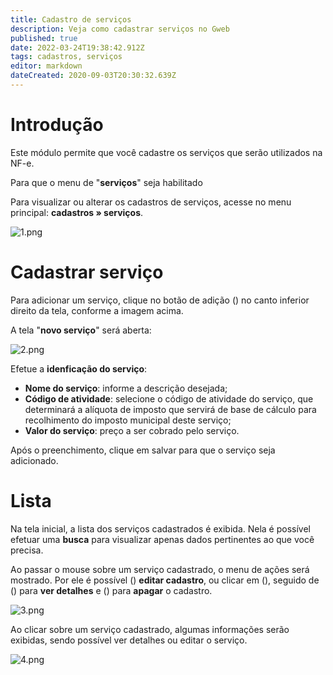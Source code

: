 ```yaml
---
title: Cadastro de serviços
description: Veja como cadastrar serviços no Gweb
published: true
date: 2022-03-24T19:38:42.912Z
tags: cadastros, serviços
editor: markdown
dateCreated: 2020-09-03T20:30:32.639Z
---
```


# Introdução

Este módulo permite que você cadastre os serviços que serão utilizados na NF-e.

Para que o menu de "**serviços**" seja habilitado

Para visualizar ou alterar os cadastros de serviços, acesse no menu principal: **cadastros » serviços**.

![1.png](/cadastros/serviços/1.png)

# Cadastrar serviço

Para adicionar um serviço, clique no botão de adição (<em class="mdi mdi-plus"></em>) no canto inferior direito da tela, conforme a imagem acima.

A tela "**novo serviço**" será aberta:

![2.png](/cadastros/serviços/2.png)

Efetue a **idenficação do serviço**:
- **Nome do serviço**: informe a descrição desejada;
- **Código de atividade**: selecione o código de atividade do serviço, que determinará a alíquota de imposto que servirá de base de cálculo para recolhimento do imposto municipal deste serviço;
- **Valor do serviço**: preço a ser cobrado pelo serviço.

Após o preenchimento, clique em <span class="mat-button mdi "> salvar</span>  para que o serviço seja adicionado.

# Lista

Na tela inicial, a lista dos serviços cadastrados é exibida. Nela é possível efetuar uma **busca** para visualizar apenas dados pertinentes ao que você precisa.

Ao passar o mouse sobre um serviço cadastrado, o menu de ações será mostrado. Por ele é possível (<em class="mdi mdi-pencil"></em>) **editar cadastro**, ou clicar em (<em class="mdi mdi-dots-vertical"></em>), seguido de (<em class="mdi mdi-eye"></em>) para **ver detalhes** e (<em class="mdi mdi-delete"></em>) para **apagar** o cadastro.

![3.png](/cadastros/serviços/3.png)

Ao clicar sobre um serviço cadastrado, algumas informações serão exibidas, sendo possível <span class="mat-button mdi "> ver detalhes</span> ou <span class="mat-button mdi "> editar</span> o serviço.

![4.png](/cadastros/serviços/4.png)



